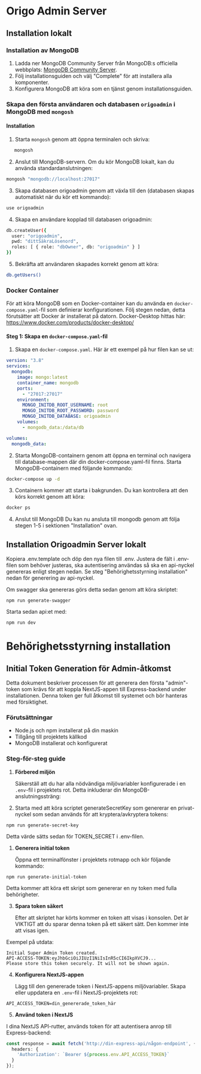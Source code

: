 # Origo Admin Server

## Installation lokalt

### Installation av MongoDB

1. Ladda ner MongoDB Community Server från MongoDB:s officiella webbplats: [MongoDB Community Server](https://www.mongodb.com/try/download/community).
2. Följ installationsguiden och välj "Complete" för att installera alla komponenter.
3. Konfigurera MongoDB att köra som en tjänst genom installationsguiden.

### Skapa den första användaren och databasen `origoadmin` i MongoDB med `mongosh`
#### Installation
1. Starta `mongosh` genom att öppna terminalen och skriva:
```bash
   mongosh
```
2.  Anslut till MongoDB-servern. Om du kör MongoDB lokalt, kan du använda standardanslutningen:
```bash
mongosh "mongodb://localhost:27017"
```
3. Skapa databasen origoadmin genom att växla till den (databasen skapas automatiskt när du kör ett kommando):
```bash
use origoadmin
```

4. Skapa en användare kopplad till databasen origoadmin:
```bash
db.createUser({
  user: "origoadmin",
  pwd: "dittSäkraLösenord",
  roles: [ { role: "dbOwner", db: "origoadmin" } ]
})
```
5. Bekräfta att användaren skapades korrekt genom att köra:
```bash
db.getUsers()
```

### Docker Container

För att köra MongoDB som en Docker-container kan du använda en `docker-compose.yaml`-fil som definierar konfigurationen. Följ stegen nedan, detta förutsätter att Docker är installerat på datorn.
Docker-Desktop hittas här: https://www.docker.com/products/docker-desktop/ 

#### Steg 1: Skapa en `docker-compose.yaml`-fil
1. Skapa en `docker-compose.yaml`. Här är ett exempel på hur filen kan se ut:

```yaml
version: "3.8"
services:
  mongodb:
    image: mongo:latest
    container_name: mongodb
    ports:
      - "27017:27017"
    environment:
      MONGO_INITDB_ROOT_USERNAME: root
      MONGO_INITDB_ROOT_PASSWORD: password
      MONGO_INITDB_DATABASE: origoadmin
    volumes:
      - mongodb_data:/data/db

volumes:
  mongodb_data:
```

2. Starta MongoDB-containern genom att öppna en terminal och navigera till database-mappen där din docker-compose.yaml-fil finns. Starta MongoDB-containern med följande kommando:
```bash
docker-compose up -d
```
3. Containern kommer att starta i bakgrunden. Du kan kontrollera att den körs korrekt genom att köra:
```bash
docker ps
```
4. Anslut till MongoDB
Du kan nu ansluta till mongodb genom att följa stegen 1-5 i sektionen "Installation" ovan.

## Installation Origoadmin Server lokalt
Kopiera .env.template och döp den nya filen till .env. Justera de fält i .env-filen som behöver justeras, ska autentisering användas så ska en api-nyckel genereras enligt stegen nedan.
Se steg "Behörighetsstyrning installation" nedan för generering av api-nyckel.

Om swagger ska genereras görs detta sedan genom att köra skriptet:

```
npm run generate-swagger
```

Starta sedan api:et med:
```
npm run dev
```

# Behörighetsstyrning installation
## Initial Token Generation för Admin-åtkomst

Detta dokument beskriver processen för att generera den första "admin"-token som krävs för att koppla NextJS-appen till Express-backend under installationen. Denna token ger full åtkomst till systemet och bör hanteras med försiktighet.

### Förutsättningar

- Node.js och npm installerat på din maskin
- Tillgång till projektets källkod
- MongoDB installerat och konfigurerat

### Steg-för-steg guide

1. **Förbered miljön**

   Säkerställ att du har alla nödvändiga miljövariabler konfigurerade i en `.env`-fil i projektets rot. Detta inkluderar din MongoDB-anslutningssträng:


2. Starta med att köra scriptet generateSecretKey som genererar en privat-nyckel som sedan används för att kryptera/avkryptera tokens:
```code
npm run generate-secret-key
```
Detta värde sätts sedan för TOKEN_SECRET i .env-filen.

1. **Generera initial token**

   Öppna ett terminalfönster i projektets rotmapp och kör följande kommando:


```code
npm run generate-initial-token
```

Detta kommer att köra ett skript som genererar en ny token med fulla behörigheter.

3. **Spara token säkert**

   Efter att skriptet har körts kommer en token att visas i konsolen. Det är VIKTIGT att du sparar denna token på ett säkert sätt. Den kommer inte att visas igen.


Exempel på utdata:
```code
Initial Super Admin Token created.
API-ACCESS-TOKEN:eyJhbGciOiJIUzI1NiIsInR5cCI6IkpXVCJ9...
Please store this token securely. It will not be shown again.
```

4. **Konfigurera NextJS-appen**

   Lägg till den genererade token i NextJS-appens miljövariabler. Skapa eller uppdatera en `.env`-fil i NextJS-projektets rot:

```code
API_ACCESS_TOKEN=din_genererade_token_här
```

5. **Använd token i NextJS**

I dina NextJS API-rutter, används token för att autentisera anrop till Express-backend:

```typescript
const response = await fetch('http://din-express-api/någon-endpoint', {
  headers: {
    'Authorization': `Bearer ${process.env.API_ACCESS_TOKEN}`
  }
});